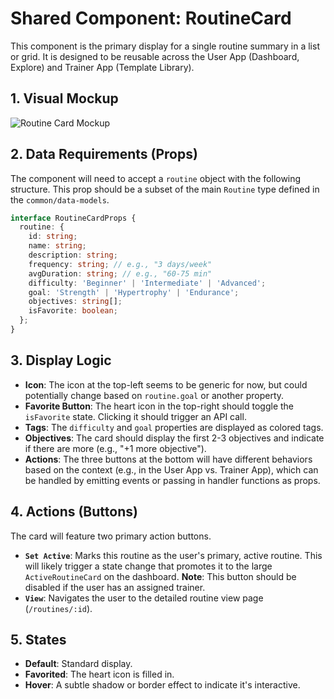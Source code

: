 # Shared Component: RoutineCard

This component is the primary display for a single routine summary in a list or grid. It is designed to be reusable across the User App (Dashboard, Explore) and Trainer App (Template Library).

## 1. Visual Mockup

![Routine Card Mockup](https://i.imgur.com/your-image-url.png) <!-- Placeholder for a cropped image of the card -->

## 2. Data Requirements (Props)

The component will need to accept a `routine` object with the following structure. This prop should be a subset of the main `Routine` type defined in the `common/data-models`.

```typescript
interface RoutineCardProps {
  routine: {
    id: string;
    name: string;
    description: string;
    frequency: string; // e.g., "3 days/week"
    avgDuration: string; // e.g., "60-75 min"
    difficulty: 'Beginner' | 'Intermediate' | 'Advanced';
    goal: 'Strength' | 'Hypertrophy' | 'Endurance';
    objectives: string[];
    isFavorite: boolean;
  };
}
```

## 3. Display Logic

-   **Icon**: The icon at the top-left seems to be generic for now, but could potentially change based on `routine.goal` or another property.
-   **Favorite Button**: The heart icon in the top-right should toggle the `isFavorite` state. Clicking it should trigger an API call.
-   **Tags**: The `difficulty` and `goal` properties are displayed as colored tags.
-   **Objectives**: The card should display the first 2-3 objectives and indicate if there are more (e.g., "+1 more objective").
-   **Actions**: The three buttons at the bottom will have different behaviors based on the context (e.g., in the User App vs. Trainer App), which can be handled by emitting events or passing in handler functions as props.

## 4. Actions (Buttons)

The card will feature two primary action buttons.

-   **`Set Active`**: Marks this routine as the user's primary, active routine. This will likely trigger a state change that promotes it to the large `ActiveRoutineCard` on the dashboard. **Note**: This button should be disabled if the user has an assigned trainer.
-   **`View`**: Navigates the user to the detailed routine view page (`/routines/:id`).

## 5. States

-   **Default**: Standard display.
-   **Favorited**: The heart icon is filled in.
-   **Hover**: A subtle shadow or border effect to indicate it's interactive.
